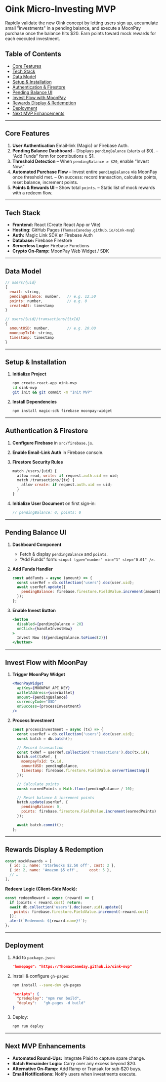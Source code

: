 # Oink Micro‑Investing MVP

Rapidly validate the new Oink concept by letting users sign up, accumulate small "investments" in a pending balance, and execute a MoonPay purchase once the balance hits \$20. Earn points toward mock rewards for each executed investment.

## Table of Contents

* [Core Features](#core-features)
* [Tech Stack](#tech-stack)
* [Data Model](#data-model)
* [Setup & Installation](#setup--installation)
* [Authentication & Firestore](#authentication--firestore)
* [Pending Balance UI](#pending-balance-ui)
* [Invest Flow with MoonPay](#invest-flow-with-moonpay)
* [Rewards Display & Redemption](#rewards-display--redemption)
* [Deployment](#deployment)
* [Next MVP Enhancements](#next-mvp-enhancements)

---

## Core Features

1. **User Authentication**
   Email‑link (Magic) or Firebase Auth.
2. **Pending Balance Dashboard**
   – Displays `pendingBalance` (starts at \$0).
   – “Add Funds” form for contributions ≥ \$1.
3. **Threshold Detection**
   – When `pendingBalance ≥ $20`, enable “Invest Now.”
4. **Automated Purchase Flow**
   – Invest entire `pendingBalance` via MoonPay once threshold met.
   – On success: record transaction, calculate points, reset balance, increment points.
5. **Points & Rewards UI**
   – Show total `points`.
   – Static list of mock rewards with a redeem flow.

---

## Tech Stack

* **Frontend:** React (Create React App or Vite)
* **Hosting:** GitHub Pages (`ThomasCaneday.github.io/oink-mvp`)
* **Auth:** Magic Link SDK **or** Firebase Auth
* **Database:** Firebase Firestore
* **Serverless Logic:** Firebase Functions
* **Crypto On‑Ramp:** MoonPay Web Widget / SDK

---

## Data Model

```js
// users/{uid}
{
  email: string,
  pendingBalance: number,   // e.g. 12.50
  points: number,           // e.g. 0
  createdAt: timestamp
}

// users/{uid}/transactions/{txId}
{
  amountUSD: number,        // e.g. 20.00
  moonpayTxId: string,
  timestamp: timestamp
}
```

---

## Setup & Installation

1. **Initialize Project**

   ```bash
   npx create-react-app oink-mvp
   cd oink-mvp
   git init && git commit -m "Init MVP"
   ```
2. **Install Dependencies**

   ```bash
   npm install magic-sdk firebase moonpay-widget
   ```

---

## Authentication & Firestore

1. **Configure Firebase** in `src/firebase.js`.
2. **Enable Email‑Link Auth** in Firebase console.
3. **Firestore Security Rules**

   ```js
   match /users/{uid} {
     allow read, write: if request.auth.uid == uid;
     match /transactions/{tx} {
       allow create: if request.auth.uid == uid;
     }
   }
   ```
4. **Initialize User Document** on first sign‑in:

   ```js
   // pendingBalance: 0, points: 0
   ```

---

## Pending Balance UI

1. **Dashboard Component**

   * Fetch & display `pendingBalance` and `points`.
   * “Add Funds” form: `<input type="number" min="1" step="0.01" />`.
2. **Add Funds Handler**

   ```js
   const addFunds = async (amount) => {
     const userRef = db.collection('users').doc(user.uid);
     await userRef.update({
       pendingBalance: firebase.firestore.FieldValue.increment(amount)
     });
   };
   ```
3. **Enable Invest Button**

   ```jsx
   <button
     disabled={pendingBalance < 20}
     onClick={handleInvestNow}
   >
     Invest Now (${pendingBalance.toFixed(2)})
   </button>
   ```

---

## Invest Flow with MoonPay

1. **Trigger MoonPay Widget**

   ```jsx
   <MoonPayWidget
     apiKey={MOONPAY_API_KEY}
     walletAddress={userWallet}
     amount={pendingBalance}
     currencyCode="USD"
     onSuccess={processInvestment}
   />
   ```
2. **Process Investment**

   ```js
   const processInvestment = async (tx) => {
     const userRef = db.collection('users').doc(user.uid);
     const batch = db.batch();

     // Record transaction
     const txRef = userRef.collection('transactions').doc(tx.id);
     batch.set(txRef, {
       moonpayTxId: tx.id,
       amountUSD: pendingBalance,
       timestamp: firebase.firestore.FieldValue.serverTimestamp()
     });

     // Calculate points
     const earnedPoints = Math.floor(pendingBalance / 10);

     // Reset balance & increment points
     batch.update(userRef, {
       pendingBalance: 0,
       points: firebase.firestore.FieldValue.increment(earnedPoints)
     });

     await batch.commit();
   };
   ```

---

## Rewards Display & Redemption

```jsx
const mockRewards = [
  { id: 1, name: 'Starbucks $2.50 off', cost: 2 },
  { id: 2, name: 'Amazon $5 off',     cost: 5 },
  // …
];
```

**Redeem Logic (Client‑Side Mock):**

```js
const redeemReward = async (reward) => {
  if (points < reward.cost) return;
  await db.collection('users').doc(user.uid).update({
    points: firebase.firestore.FieldValue.increment(-reward.cost)
  });
  alert(`Redeemed: ${reward.name}!`);
};
```

---

## Deployment

1. Add to `package.json`:

   ```json
   "homepage": "https://ThomasCaneday.github.io/oink-mvp"
   ```
2. Install & configure `gh-pages`:

   ```bash
   npm install --save-dev gh-pages
   ```

   ```json
   "scripts": {
     "predeploy": "npm run build",
     "deploy":   "gh-pages -d build"
   }
   ```
3. Deploy:

   ```bash
   npm run deploy
   ```

---

## Next MVP Enhancements

* **Automated Round‑Ups:** Integrate Plaid to capture spare change.
* **Batch Remainder Logic:** Carry over any excess beyond \$20.
* **Alternative On‑Ramp:** Add Ramp or Transak for sub‑\$20 buys.
* **Email Notifications:** Notify users when investments execute.
